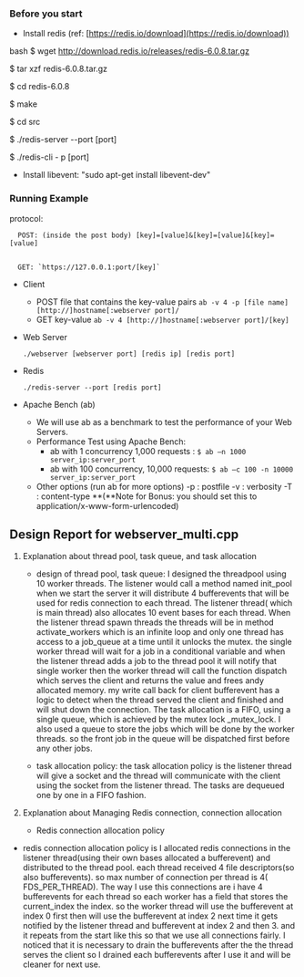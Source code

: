 


### Before you start

- Install redis (ref: [https://redis.io/download](https://redis.io/download))

bash
$ wget http://download.redis.io/releases/redis-6.0.8.tar.gz

$ tar xzf redis-6.0.8.tar.gz

$ cd redis-6.0.8

$ make

$ cd src 

$ ./redis-server --port [port]

$ ./redis-cli - p [port]

- Install libevent: "sudo apt-get install libevent-dev" 



### Running Example

protocol:

      POST: (inside the post body) [key]=[value]&[key]=[value]&[key]=[value]
      
      
      GET: `https://127.0.0.1:port/[key]`



- Client
    - POST file that contains the key-value pairs
     `ab -v 4 -p [file name] [http://]hostname[:webserver port]/`
    - GET key-value
     `ab -v 4 [http://]hostname[:webserver port]/[key]`

- Web Server

    `./webserver [webserver port] [redis ip] [redis port]`

- Redis

    `./redis-server --port [redis port]`


- Apache Bench (ab)
    - We will use ab as a benchmark to test the performance of
    your Web Servers.
    - Performance Test using Apache Bench:
        - ab with 1 concurrency 1,000 requests : `$ ab –n 1000 server_ip:server_port`
        - ab with 100 concurrency, 10,000 requests: `$ ab –c 100 -n 10000 server_ip:server_port`
    - Other options (run ab for more options)
    -p : postfile
    -v : verbosity
    -T : content-type **(**Note for Bonus: you should set this to application/x-www-form-urlencoded)






## Design Report for webserver_multi.cpp 

1. Explanation about thread pool, task queue, and task allocation 
    - design of thread pool, task queue: I designed the threadpool using 10 worker threads. The listener would call a method named init_pool when we start the server it will distribute 4 bufferevents that will be used for redis connection  to each thread. The listener thread( which is main thread) also allocates 10 event bases for each thread. When the listener thread spawn threads the threads will be in method activate_workers which is an infinite loop and only one thread has access to a job_queue at a time until it unlocks the mutex. the single worker thread will wait for a job in a conditional variable and when the listener thread adds a job to the thread pool it will notify that single worker then the worker thread will call the function dispatch which serves the client and returns the value and frees andy allocated memory. my write call back for client bufferevent has a logic to detect when the thread served the client and finished and will shut down the connection. The task allocation is a FIFO, using a single queue, which is achieved by the mutex lock _mutex_lock. I also used a queue to store the jobs which will be done by the worker threads. so the front job in the queue will be dispatched first before any other jobs. 

    - task allocation policy: the task allocation policy is the listener thread will give a socket and the thread will communicate with the client using the socket from the listener thread. The tasks are dequeued one by one in a FIFO fashion.


2. Explanation about Managing Redis connection, connection allocation 
    - Redis connection allocation policy
- redis connection allocation policy is I allocated redis connections in the listener thread(using their own bases allocated a bufferevent)  and distributed to the thread pool. each thread received 4 file descriptors(so also bufferevents). so max number of connection per thread is 4( FDS_PER_THREAD). The way I use this connections are i have 4 bufferevents for each thread so each worker has a field that stores the current_index the index. so the worker thread will use the bufferevent at index 0 first then will use the bufferevent at index 2 next time it gets notified by the listener thread and bufferevent at index 2 and then 3. and it repeats from the start like this so that we use all connections fairly. I noticed that it is necessary to drain the bufferevents after the the thread serves the client so I drained each bufferevents after I use it and will be cleaner for next use.

